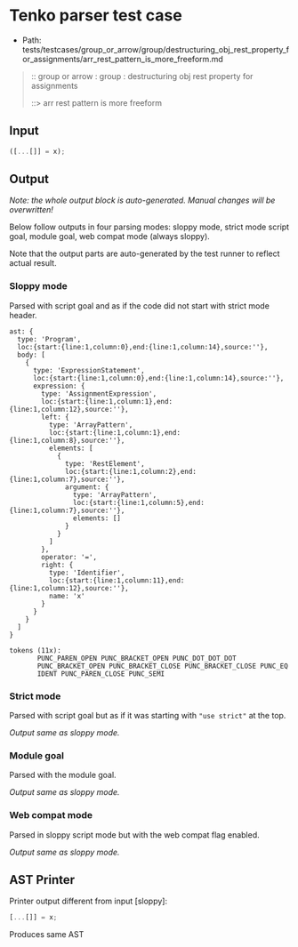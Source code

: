 # Tenko parser test case

- Path: tests/testcases/group_or_arrow/group/destructuring_obj_rest_property_for_assignments/arr_rest_pattern_is_more_freeform.md

> :: group or arrow : group : destructuring obj rest property for assignments
>
> ::> arr rest pattern is more freeform

## Input

`````js
([...[]] = x);
`````

## Output

_Note: the whole output block is auto-generated. Manual changes will be overwritten!_

Below follow outputs in four parsing modes: sloppy mode, strict mode script goal, module goal, web compat mode (always sloppy).

Note that the output parts are auto-generated by the test runner to reflect actual result.

### Sloppy mode

Parsed with script goal and as if the code did not start with strict mode header.

`````
ast: {
  type: 'Program',
  loc:{start:{line:1,column:0},end:{line:1,column:14},source:''},
  body: [
    {
      type: 'ExpressionStatement',
      loc:{start:{line:1,column:0},end:{line:1,column:14},source:''},
      expression: {
        type: 'AssignmentExpression',
        loc:{start:{line:1,column:1},end:{line:1,column:12},source:''},
        left: {
          type: 'ArrayPattern',
          loc:{start:{line:1,column:1},end:{line:1,column:8},source:''},
          elements: [
            {
              type: 'RestElement',
              loc:{start:{line:1,column:2},end:{line:1,column:7},source:''},
              argument: {
                type: 'ArrayPattern',
                loc:{start:{line:1,column:5},end:{line:1,column:7},source:''},
                elements: []
              }
            }
          ]
        },
        operator: '=',
        right: {
          type: 'Identifier',
          loc:{start:{line:1,column:11},end:{line:1,column:12},source:''},
          name: 'x'
        }
      }
    }
  ]
}

tokens (11x):
       PUNC_PAREN_OPEN PUNC_BRACKET_OPEN PUNC_DOT_DOT_DOT
       PUNC_BRACKET_OPEN PUNC_BRACKET_CLOSE PUNC_BRACKET_CLOSE PUNC_EQ
       IDENT PUNC_PAREN_CLOSE PUNC_SEMI
`````

### Strict mode

Parsed with script goal but as if it was starting with `"use strict"` at the top.

_Output same as sloppy mode._

### Module goal

Parsed with the module goal.

_Output same as sloppy mode._

### Web compat mode

Parsed in sloppy script mode but with the web compat flag enabled.

_Output same as sloppy mode._

## AST Printer

Printer output different from input [sloppy]:

````js
[...[]] = x;
````

Produces same AST
